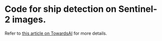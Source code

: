 # Code for ship detection on Sentinel-2 images.

Refer to [this article on TowardsAI](https://towardsai.net/p/l/ship-detection-on-sentinel-2-images-with-mask-r-cnn-model) for more details. 
